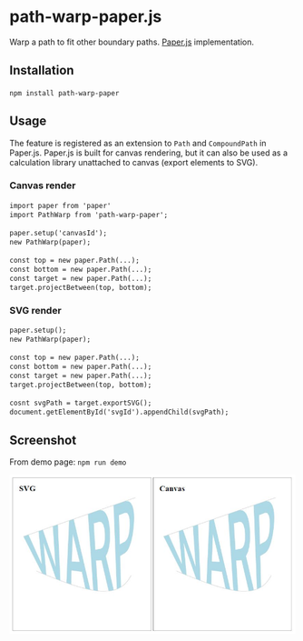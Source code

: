 # path-warp-paper.js

Warp a path to fit other boundary paths. [Paper.js](paperjs.org) implementation.

## Installation

  `npm install path-warp-paper`

## Usage
   The feature is registered as an extension to `Path` and `CompoundPath` in Paper.js. 
   Paper.js is built for canvas rendering, but it can also be used as a calculation library unattached to canvas (export elements to SVG).

### Canvas render
   ```
   import paper from 'paper'
   import PathWarp from 'path-warp-paper';

   paper.setup('canvasId');
   new PathWarp(paper);

   const top = new paper.Path(...);
   const bottom = new paper.Path(...);
   const target = new paper.Path(...);
   target.projectBetween(top, bottom);
   ```

### SVG render
   ```
   paper.setup();
   new PathWarp(paper);

   const top = new paper.Path(...);
   const bottom = new paper.Path(...);
   const target = new paper.Path(...);
   target.projectBetween(top, bottom);

   cosnt svgPath = target.exportSVG();
   document.getElementById('svgId').appendChild(svgPath);
   ```

## Screenshot

From demo page: `npm run demo`

![Demo](/demo-screen.JPG?raw=true "Demo screen")

